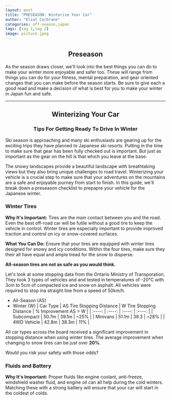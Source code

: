 ```yaml
---
layout: post
title: "PRESEASON: Winterize Your Car"
author: "Eliot Cochrane"
categories: off-season,japan
tags: [tag 1,tag 2]
image: picture.jpeg
---
```


## <center>Preseason</center>

As the season draws closer, we'll look into the best things you can do to make your winter more enjoyable and safer too. These will range from things you can do for your fitness, mental preparation, and gear oriented changes that you can make before the season starts. Be sure to give each a good read and make a decision of what is best for you to make your winter in Japan fun and safe.

***

## <center>Winterizing Your Car</center>
### <center>Tips For Getting Ready To Drive In Winter</center>

Ski season is approaching and many ski enthusiasts are gearing up for the exciting trips they have planned to Japanese ski resorts. Putting in the time to make sure that gear has been fully checked out is important. But just as important as the gear on the hill is that which you leave at the base.

The snowy landscapes provide a beautiful landscape with breathtaking views but they also bring unique challenges to road travel. Winterizing your vehicle is a crucial step to make sure that your adventures on the mountains are a safe and enjoyable journey from start to finish. In this guide, we'll break down a preseason checklist to prepapre your vehicle for the Japanese winter.

### Winter Tires

**Why It's Important:** Tires are the main contact between you and the road. Even the best off-road car will be futile without a good tire to keep the vehicle in control. Winter tires are especially important to provide improved traction and control on icy or snow-covered surfaces.

**What You Can Do:** Ensure that your tires are equipped with winter tires designed for snowy and icy conditions. Within the four tires, make sure they their all have equal and ample tread for the snow to disperse. 

**All-season tires are not as safe as you would think.**

Let's look at some stopping data from the Ontario Ministry of Transporation. They took 3 types of vehicles and and tested in temperatures of -20°C with 3cm to 5cm of compacted ice and snow on asphalt. All vehicles were required to stop ina  straight line from a speed of 50km/h.

* All-Season (AS)
* Winter (W)
| Car Type | AS Tire Stopping Distance | W Tire Stopping Distance | % Improvement AS > W |
| :----: |  :----: |  :----: |  :----: | 
| Subcompact | 50.7m | 39.1m | ~25% |
| Minivans | 51.1m | 38.3 | ~28% |
| 4WD Vehicle | 42.8m | 38.3m | 11% |

All car types across the board received a significant improvement in stopping distance when using winter tires. The average improvement when changing to snow tires can be just over **20%**.

Would you risk your safety with those odds?

### Fluids and Battery

**Why It's Important:** Proper fluids like engine coolant, anti-freeze, windshield washer fluid, and engine oil can all help during the cold winters. Matching these with a strong battery will ensure that your car will start in the coldest of colds.